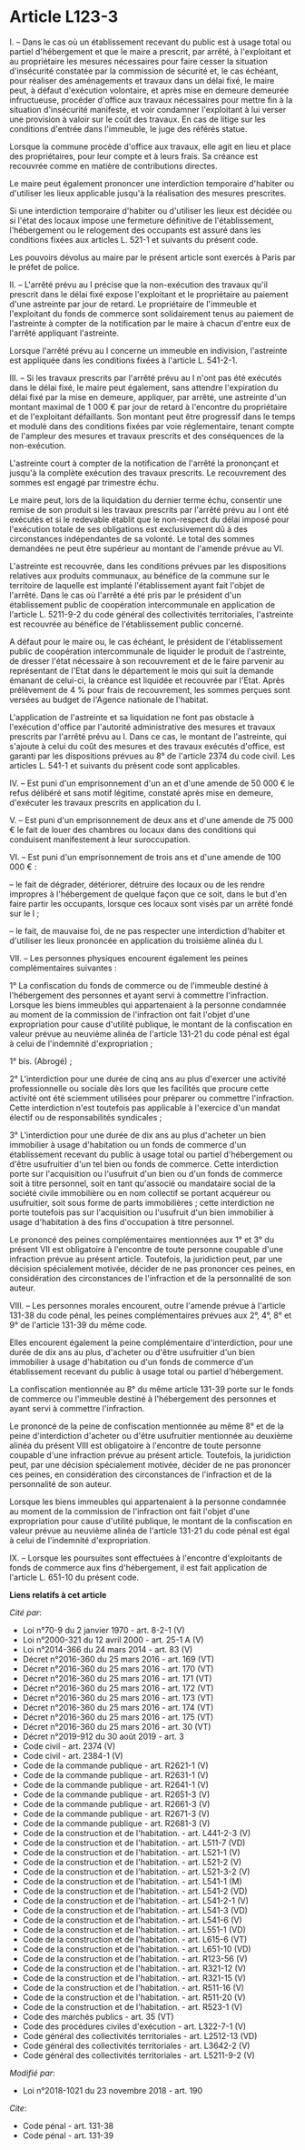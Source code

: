 # Article L123-3

I. – Dans le cas où un établissement recevant du public est à usage total ou partiel d'hébergement et que le maire a
prescrit, par arrêté, à l'exploitant et au propriétaire les mesures nécessaires pour faire cesser la situation d'insécurité
constatée par la commission de sécurité et, le cas échéant, pour réaliser des aménagements et travaux dans un délai fixé, le
maire peut, à défaut d'exécution volontaire, et après mise en demeure demeurée infructueuse, procéder d'office aux travaux
nécessaires pour mettre fin à la situation d'insécurité manifeste, et voir condamner l'exploitant à lui verser une provision
à valoir sur le coût des travaux. En cas de litige sur les conditions d'entrée dans l'immeuble, le juge des référés statue.

Lorsque la commune procède d'office aux travaux, elle agit en lieu et place des propriétaires, pour leur compte et à leurs
frais. Sa créance est recouvrée comme en matière de contributions directes.

Le maire peut également prononcer une interdiction temporaire d'habiter ou d'utiliser les lieux applicable jusqu'à la
réalisation des mesures prescrites.

Si une interdiction temporaire d'habiter ou d'utiliser les lieux est décidée ou si l'état des locaux impose une fermeture
définitive de l'établissement, l'hébergement ou le relogement des occupants est assuré dans les conditions fixées aux
articles L. 521-1 et suivants du présent code.

Les pouvoirs dévolus au maire par le présent article sont exercés à Paris par le préfet de police.

II. – L'arrêté prévu au I précise que la non-exécution des travaux qu'il prescrit dans le délai fixé expose l'exploitant et
le propriétaire au paiement d'une astreinte par jour de retard. Le propriétaire de l'immeuble et l'exploitant du fonds de
commerce sont solidairement tenus au paiement de l'astreinte à compter de la notification par le maire à chacun d'entre eux
de l'arrêté appliquant l'astreinte.

Lorsque l'arrêté prévu au I concerne un immeuble en indivision, l'astreinte est appliquée dans les conditions fixées à
l'article L. 541-2-1.

III. – Si les travaux prescrits par l'arrêté prévu au I n'ont pas été exécutés dans le délai fixé, le maire peut également,
sans attendre l'expiration du délai fixé par la mise en demeure, appliquer, par arrêté, une astreinte d'un montant maximal de
1 000 € par jour de retard à l'encontre du propriétaire et de l'exploitant défaillants. Son montant peut être progressif dans
le temps et modulé dans des conditions fixées par voie réglementaire, tenant compte de l'ampleur des mesures et travaux
prescrits et des conséquences de la non-exécution.

L'astreinte court à compter de la notification de l'arrêté la prononçant et jusqu'à la complète exécution des travaux
prescrits. Le recouvrement des sommes est engagé par trimestre échu.

Le maire peut, lors de la liquidation du dernier terme échu, consentir une remise de son produit si les travaux prescrits par
l'arrêté prévu au I ont été exécutés et si le redevable établit que le non-respect du délai imposé pour l'exécution totale de
ses obligations est exclusivement dû à des circonstances indépendantes de sa volonté. Le total des sommes demandées ne peut
être supérieur au montant de l'amende prévue au VI.

L'astreinte est recouvrée, dans les conditions prévues par les dispositions relatives aux produits communaux, au bénéfice de
la commune sur le territoire de laquelle est implanté l'établissement ayant fait l'objet de l'arrêté. Dans le cas où l'arrêté
a été pris par le président d'un établissement public de coopération intercommunale en application de l'article L. 5211-9-2
du code général des collectivités territoriales, l'astreinte est recouvrée au bénéfice de l'établissement public concerné.

A défaut pour le maire ou, le cas échéant, le président de l'établissement public de coopération intercommunale de liquider
le produit de l'astreinte, de dresser l'état nécessaire à son recouvrement et de le faire parvenir au représentant de l'Etat
dans le département le mois qui suit la demande émanant de celui-ci, la créance est liquidée et recouvrée par l'Etat. Après
prélèvement de 4 % pour frais de recouvrement, les sommes perçues sont versées au budget de l'Agence nationale de l'habitat.

L'application de l'astreinte et sa liquidation ne font pas obstacle à l'exécution d'office par l'autorité administrative des
mesures et travaux prescrits par l'arrêté prévu au I. Dans ce cas, le montant de l'astreinte, qui s'ajoute à celui du coût
des mesures et des travaux exécutés d'office, est garanti par les dispositions prévues au 8° de l'article 2374 du code civil.
Les articles L. 541-1 et suivants du présent code sont applicables.

IV. – Est puni d'un emprisonnement d'un an et d'une amende de 50 000 € le refus délibéré et sans motif légitime, constaté
après mise en demeure, d'exécuter les travaux prescrits en application du I.

V. – Est puni d'un emprisonnement de deux ans et d'une amende de 75 000 € le fait de louer des chambres ou locaux dans des
conditions qui conduisent manifestement à leur suroccupation.

VI. – Est puni d'un emprisonnement de trois ans et d'une amende de 100 000 € :

– le fait de dégrader, détériorer, détruire des locaux ou de les rendre impropres à l'hébergement de quelque façon que ce
soit, dans le but d'en faire partir les occupants, lorsque ces locaux sont visés par un arrêté fondé sur le I ;

– le fait, de mauvaise foi, de ne pas respecter une interdiction d'habiter et d'utiliser les lieux prononcée en application
du troisième alinéa du I.

VII. – Les personnes physiques encourent également les peines complémentaires suivantes :

1° La confiscation du fonds de commerce ou de l'immeuble destiné à l'hébergement des personnes et ayant servi à commettre
l'infraction. Lorsque les biens immeubles qui appartenaient à la personne condamnée au moment de la commission de
l'infraction ont fait l'objet d'une expropriation pour cause d'utilité publique, le montant de la confiscation en valeur
prévue au neuvième alinéa de l'article 131-21 du code pénal est égal à celui de l'indemnité d'expropriation ;

1° bis. (Abrogé) ;

2° L'interdiction pour une durée de cinq ans au plus d'exercer une activité professionnelle ou sociale dès lors que les
facilités que procure cette activité ont été sciemment utilisées pour préparer ou commettre l'infraction. Cette interdiction
n'est toutefois pas applicable à l'exercice d'un mandat électif ou de responsabilités syndicales ;

3° L'interdiction pour une durée de dix ans au plus d'acheter un bien immobilier à usage d'habitation ou un fonds de commerce
d'un établissement recevant du public à usage total ou partiel d'hébergement ou d'être usufruitier d'un tel bien ou fonds de
commerce. Cette interdiction porte sur l'acquisition ou l'usufruit d'un bien ou d'un fonds de commerce soit à titre
personnel, soit en tant qu'associé ou mandataire social de la société civile immobilière ou en nom collectif se portant
acquéreur ou usufruitier, soit sous forme de parts immobilières ; cette interdiction ne porte toutefois pas sur l'acquisition
ou l'usufruit d'un bien immobilier à usage d'habitation à des fins d'occupation à titre personnel.

Le prononcé des peines complémentaires mentionnées aux 1° et 3° du présent VII est obligatoire à l'encontre de toute personne
coupable d'une infraction prévue au présent article. Toutefois, la juridiction peut, par une décision spécialement motivée,
décider de ne pas prononcer ces peines, en considération des circonstances de l'infraction et de la personnalité de son
auteur.

VIII. – Les personnes morales encourent, outre l'amende prévue à l'article 131-38 du code pénal, les peines complémentaires
prévues aux 2°, 4°, 8° et 9° de l'article 131-39 du même code.

Elles encourent également la peine complémentaire d'interdiction, pour une durée de dix ans au plus, d'acheter ou d'être
usufruitier d'un bien immobilier à usage d'habitation ou d'un fonds de commerce d'un établissement recevant du public à usage
total ou partiel d'hébergement.

La confiscation mentionnée au 8° du même article 131-39 porte sur le fonds de commerce ou l'immeuble destiné à l'hébergement
des personnes et ayant servi à commettre l'infraction.

Le prononcé de la peine de confiscation mentionnée au même 8° et de la peine d'interdiction d'acheter ou d'être usufruitier
mentionnée au deuxième alinéa du présent VIII est obligatoire à l'encontre de toute personne coupable d'une infraction prévue
au présent article. Toutefois, la juridiction peut, par une décision spécialement motivée, décider de ne pas prononcer ces
peines, en considération des circonstances de l'infraction et de la personnalité de son auteur.

Lorsque les biens immeubles qui appartenaient à la personne condamnée au moment de la commission de l'infraction ont fait
l'objet d'une expropriation pour cause d'utilité publique, le montant de la confiscation en valeur prévue au neuvième alinéa
de l'article 131-21 du code pénal est égal à celui de l'indemnité d'expropriation.

IX. – Lorsque les poursuites sont effectuées à l'encontre d'exploitants de fonds de commerce aux fins d'hébergement, il est
fait application de l'article L. 651-10 du présent code.

**Liens relatifs à cet article**

_Cité par_:

  - Loi n°70-9 du 2 janvier 1970 - art. 8-2-1 (V)
  - Loi n°2000-321 du 12 avril 2000 - art. 25-1 A (V)
  - Loi n°2014-366 du 24 mars 2014 - art. 83 (V)
  - Décret n°2016-360 du 25 mars 2016 - art. 169 (VT)
  - Décret n°2016-360 du 25 mars 2016 - art. 170 (VT)
  - Décret n°2016-360 du 25 mars 2016 - art. 171 (VT)
  - Décret n°2016-360 du 25 mars 2016 - art. 172 (VT)
  - Décret n°2016-360 du 25 mars 2016 - art. 173 (VT)
  - Décret n°2016-360 du 25 mars 2016 - art. 174 (VT)
  - Décret n°2016-360 du 25 mars 2016 - art. 175 (VT)
  - Décret n°2016-360 du 25 mars 2016 - art. 30 (VT)
  - Décret n°2019-912 du 30 août 2019 - art. 3
  - Code civil - art. 2374 (V)
  - Code civil - art. 2384-1 (V)
  - Code de la commande publique - art. R2621-1 (V)
  - Code de la commande publique - art. R2631-1 (V)
  - Code de la commande publique - art. R2641-1 (V)
  - Code de la commande publique - art. R2651-3 (V)
  - Code de la commande publique - art. R2661-3 (V)
  - Code de la commande publique - art. R2671-3 (V)
  - Code de la commande publique - art. R2681-3 (V)
  - Code de la construction et de l'habitation. - art. L441-2-3 (V)
  - Code de la construction et de l'habitation. - art. L511-7 (VD)
  - Code de la construction et de l'habitation. - art. L521-1 (V)
  - Code de la construction et de l'habitation. - art. L521-2 (V)
  - Code de la construction et de l'habitation. - art. L521-3-2 (V)
  - Code de la construction et de l'habitation. - art. L541-1 (M)
  - Code de la construction et de l'habitation. - art. L541-2 (VD)
  - Code de la construction et de l'habitation. - art. L541-2-1 (V)
  - Code de la construction et de l'habitation. - art. L541-3 (VD)
  - Code de la construction et de l'habitation. - art. L541-6 (V)
  - Code de la construction et de l'habitation. - art. L551-1 (VD)
  - Code de la construction et de l'habitation. - art. L615-6 (VT)
  - Code de la construction et de l'habitation. - art. L651-10 (VD)
  - Code de la construction et de l'habitation. - art. R123-56 (V)
  - Code de la construction et de l'habitation. - art. R321-12 (V)
  - Code de la construction et de l'habitation. - art. R321-15 (V)
  - Code de la construction et de l'habitation. - art. R511-16 (V)
  - Code de la construction et de l'habitation. - art. R511-20 (V)
  - Code de la construction et de l'habitation. - art. R523-1 (V)
  - Code des marchés publics - art. 35 (VT)
  - Code des procédures civiles d'exécution - art. L322-7-1 (V)
  - Code général des collectivités territoriales - art. L2512-13 (VD)
  - Code général des collectivités territoriales - art. L3642-2 (V)
  - Code général des collectivités territoriales - art. L5211-9-2 (V)

_Modifié par_:

  - Loi n°2018-1021 du 23 novembre 2018 - art. 190

_Cite_:

  - Code pénal - art. 131-38
  - Code pénal - art. 131-39
